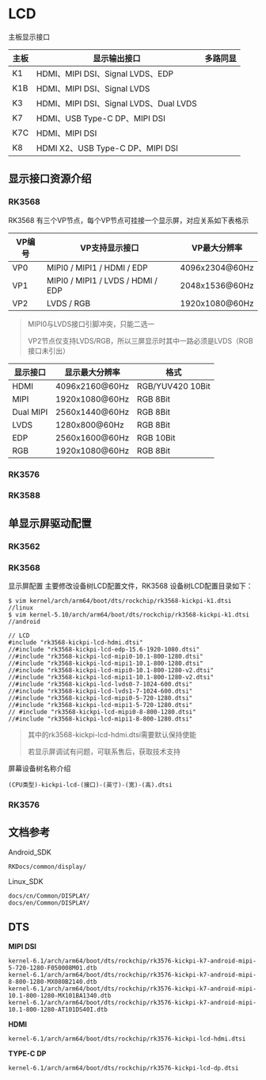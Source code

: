 # LCD

主板显示接口

| 主板 | 显示输出接口                           | 多路同显 |
| ---- | -------------------------------------- | -------- |
| K1   | HDMI、MIPI DSI、Signal LVDS、EDP       |          |
| K1B  | HDMI、MIPI DSI、Signal LVDS            |          |
| K3   | HDMI、MIPI DSI、Signal LVDS、Dual LVDS |          |
| K7   | HDMI、USB Type-C DP、MIPI DSI          |          |
| K7C  | HDMI、MIPI DSI                         |          |
| K8   | HDMI X2、USB Type-C DP、MIPI DSI       |          |



## 显示接口资源介绍

### RK3568

RK3568 有三个VP节点，每个VP节点可挂接一个显示屏，对应关系如下表格示

| VP编号 | VP支持显示接口                    | VP最大分辨率   |
| ------ | --------------------------------- | -------------- |
| VP0    | MIPI0 / MIPI1 / HDMI / EDP        | 4096x2304@60Hz |
| VP1    | MIPI0 / MIPI1 / LVDS / HDMI / EDP | 2048x1536@60Hz |
| VP2    | LVDS / RGB                        | 1920x1080@60Hz |

> MIPI0与LVDS接口引脚冲突，只能二选一
>
> VP2节点仅支持LVDS/RGB，所以三屏显示时其中一路必须是LVDS（RGB接口未引出）



| 显示接口  | 显示最大分辨率 | 格式             |
| --------- | -------------- | ---------------- |
| HDMI      | 4096x2160@60Hz | RGB/YUV420 10Bit |
| MIPI      | 1920x1080@60Hz | RGB 8Bit         |
| Dual MIPI | 2560x1440@60Hz | RGB 8Bit         |
| LVDS      | 1280x800@60Hz  | RGB 8Bit         |
| EDP       | 2560x1600@60Hz | RGB 10Bit        |
| RGB       | 1920x1080@60Hz | RGB 8Bit         |



### RK3576



### RK3588



## 单显示屏驱动配置<a id='LCDDriver'> </a>

### RK3562

### RK3568

显示屏配置 主要修改设备树LCD配置文件，RK3568 设备树LCD配置目录如下：

```
$ vim kernel/arch/arm64/boot/dts/rockchip/rk3568-kickpi-k1.dtsi //linux
$ vim kernel-5.10/arch/arm64/boot/dts/rockchip/rk3568-kickpi-k1.dtsi //android

// LCD
#include "rk3568-kickpi-lcd-hdmi.dtsi"
//#include "rk3568-kickpi-lcd-edp-15.6-1920-1080.dtsi"
//#include "rk3568-kickpi-lcd-mipi0-10.1-800-1280.dtsi"
//#include "rk3568-kickpi-lcd-mipi1-10.1-800-1280.dtsi"
//#include "rk3568-kickpi-lcd-mipi0-10.1-800-1280-v2.dtsi"
//#include "rk3568-kickpi-lcd-mipi1-10.1-800-1280-v2.dtsi"
//#include "rk3568-kickpi-lcd-lvds0-7-1024-600.dtsi"
//#include "rk3568-kickpi-lcd-lvds1-7-1024-600.dtsi"
//#include "rk3568-kickpi-lcd-mipi0-5-720-1280.dtsi"
//#include "rk3568-kickpi-lcd-mipi1-5-720-1280.dtsi"
// #include "rk3568-kickpi-lcd-mipi0-8-800-1280.dtsi"
//#include "rk3568-kickpi-lcd-mipi1-8-800-1280.dtsi"
```

> 其中的rk3568-kickpi-lcd-hdmi.dtsi需要默认保持使能
>
> 若显示屏调试有问题，可联系售后，获取技术支持

屏幕设备树名称介绍

```
(CPU类型)-kickpi-lcd-(接口)-(英寸)-(宽)-(高).dtsi
```

### RK3576





## 文档参考

Android_SDK

```
RKDocs/common/display/
```

Linux_SDK

```
docs/cn/Common/DISPLAY/
docs/en/Common/DISPLAY/
```



## DTS

**MIPI DSI**

```
kernel-6.1/arch/arm64/boot/dts/rockchip/rk3576-kickpi-k7-android-mipi-5-720-1280-F050008M01.dtb
kernel-6.1/arch/arm64/boot/dts/rockchip/rk3576-kickpi-k7-android-mipi-8-800-1280-MX080B2140.dtb
kernel-6.1/arch/arm64/boot/dts/rockchip/rk3576-kickpi-k7-android-mipi-10.1-800-1280-MX101BA1340.dtb
kernel-6.1/arch/arm64/boot/dts/rockchip/rk3576-kickpi-k7-android-mipi-10.1-800-1280-AT101DS40I.dtb
```



**HDMI**

```
kernel-6.1/arch/arm64/boot/dts/rockchip/rk3576-kickpi-lcd-hdmi.dtsi
```



**TYPE-C DP**

```
kernel-6.1/arch/arm64/boot/dts/rockchip/rk3576-kickpi-lcd-dp.dtsi
```

